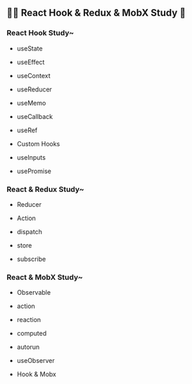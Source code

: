 ## 👨‍💻 React Hook & Redux & MobX Study 🌱

### React Hook Study~

 - useState

 - useEffect

 - useContext

 - useReducer

 - useMemo

 - useCallback

 - useRef

 - Custom Hooks
  - useInputs
  - usePromise

### React & Redux Study~

 - Reducer

 - Action

 - dispatch

 - store

 - subscribe

### React & MobX Study~

 - Observable

 - action

 - reaction

 - computed

 - autorun

 - useObserver

 - Hook & Mobx
